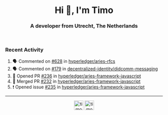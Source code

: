 <h1 align="center">Hi 👋, I'm Timo</h1>
<h3 align="center">A developer from Utrecht, The Netherlands</h3>
<br/>
<!-- https://github.com/rahuldkjain/github-profile-readme-generator --!>

<!--  <p align="left"><img src="https://github-readme-stats.vercel.app/api?username=timoglastra&show_icons=true&count_private=true&" alt="timoglastra" /></p> --!>

<!--
Github language stats
<p align="left"><img src="https://github-readme-stats.vercel.app/api/top-langs/?username=timoglastra&layout=compact" alt="timoglastra" /><p>
-->

<!-- Codestats language stats -->
<!-- <p align="left"><img src="https://codestats-readme.vercel.app/api/top-langs/?username=timoglastra&layout=compact&language_count=12" alt="timoglastra" /><p>    --!>
  
<h3>Recent Activity</h3>

<!--START_SECTION:activity-->
1. 🗣 Commented on [#628](https://github.com/hyperledger/aries-rfcs/issues/628) in [hyperledger/aries-rfcs](https://github.com/hyperledger/aries-rfcs)
2. 🗣 Commented on [#179](https://github.com/decentralized-identity/didcomm-messaging/issues/179) in [decentralized-identity/didcomm-messaging](https://github.com/decentralized-identity/didcomm-messaging)
3. 💪 Opened PR [#236](https://github.com/hyperledger/aries-framework-javascript/pull/236) in [hyperledger/aries-framework-javascript](https://github.com/hyperledger/aries-framework-javascript)
4. 🎉 Merged PR [#232](https://github.com/hyperledger/aries-framework-javascript/pull/232) in [hyperledger/aries-framework-javascript](https://github.com/hyperledger/aries-framework-javascript)
5. ❗️ Opened issue [#235](https://github.com/hyperledger/aries-framework-javascript/issues/235) in [hyperledger/aries-framework-javascript](https://github.com/hyperledger/aries-framework-javascript)
<!--END_SECTION:activity-->

---

<p align="center">
<a href="https://twitter.com/timoglastra" target="blank"><img align="center" src="https://cdn.jsdelivr.net/npm/simple-icons@3.0.1/icons/twitter.svg" alt="timoglastra" height="30" width="30" /></a>
<a href="https://linkedin.com/in/timoglastra" target="blank"><img align="center" src="https://cdn.jsdelivr.net/npm/simple-icons@3.0.1/icons/linkedin.svg" alt="timoglastra" height="30" width="30" /></a>
</p>



